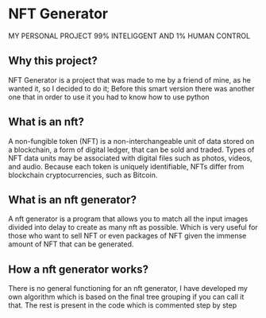 NFT Generator
=====================================

MY PERSONAL PROJECT 99% INTELIGGENT AND 1% HUMAN CONTROL

Why this project?
----------------

NFT Generator is a project that was made to me by a friend of mine, as he wanted it, so I decided to do it;
Before this smart version there was another one that in order to use it you had to know how to use python

What is an nft?
----------------

A non-fungible token (NFT) is a non-interchangeable unit of data stored on a blockchain, a form of digital ledger, that can be sold and traded.
Types of NFT data units may be associated with digital files such as photos, videos, and audio.
Because each token is uniquely identifiable, NFTs differ from blockchain cryptocurrencies, such as Bitcoin.

What is an nft generator?
----------------

A nft generator is a program that allows you to match all the input images divided into delay to create as many nft as possible.
Which is very useful for those who want to sell NFT or even packages of NFT given the immense amount of NFT that can be generated.

How a nft generator works?
----------------

There is no general functioning for an nft generator, I have developed my own algorithm which is based on the final tree grouping if you can call it that.
The rest is present in the code which is commented step by step



